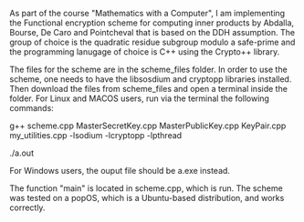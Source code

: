 As part of the course "Mathematics with a Computer", I am implementing the Functional encryption scheme for computing inner products by Abdalla, Bourse, De Caro and Pointcheval that is based on the DDH assumption.
The group of choice is the quadratic residue subgroup modulo a safe-prime and the programming lanugage of choice is C++ using the Crypto++ library.

The files for the scheme are in the scheme_files folder. In order to use the scheme, one needs to have the libsosdium and cryptopp libraries installed. Then download the files from scheme_files and open a terminal inside the folder.
For Linux and MACOS users, run via the terminal the following commands:

g++ scheme.cpp MasterSecretKey.cpp MasterPublicKey.cpp KeyPair.cpp  my_utilities.cpp -lsodium -lcryptopp -lpthread

./a.out

For Windows users, the ouput file should be a.exe instead.

The function "main" is located in scheme.cpp, which is run. The scheme was tested on a popOS, which is a Ubuntu-based distribution, and works correctly.
